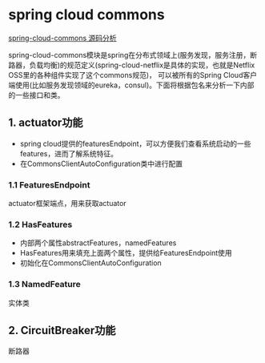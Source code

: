 # spring cloud commons

[spring-cloud-commons 源码分析](http://fangjian0423.github.io/2018/10/02/spring-cloud-commons-analysis/)

spring-cloud-commons模块是spring在分布式领域上(服务发现，服务注册，断路器，负载均衡)的规范定义(spring-cloud-netflix是具体的实现，也就是Netflix OSS里的各种组件实现了这个commons规范)，
可以被所有的Spring Cloud客户端使用(比如服务发现领域的eureka，consul)。下面将根据包名来分析一下内部的一些接口和类。

## 1. actuator功能

* spring cloud提供的featuresEndpoint，可以方便我们查看系统启动的一些features，进而了解系统特征。
* 在CommonsClientAutoConfiguration类中进行配置

### 1.1 FeaturesEndpoint

actuator框架端点，用来获取actuator

### 1.2 HasFeatures

* 内部两个属性abstractFeatures，namedFeatures
* HasFeatures用来填充上面两个属性，提供给FeaturesEndpoint使用
* 初始化在CommonsClientAutoConfiguration

### 1.3 NamedFeature

实体类

## 2. CircuitBreaker功能

断路器

